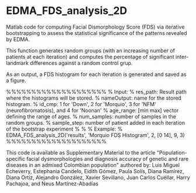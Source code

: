 # EDMA_FDS_analysis_2D

Matlab code for computing Facial Dismorphology Score (FDS) via iterative bootstrapping to assess the statistical significance of the patterns revealed by EDMA.

This function generates random groups (with an increasing number of patients at each iteration) and computes the percentage of significant inter-landmark differences against a random control grup.

As an output, a FDS histogram for each iteration is generated and saved as a figure.

%%%%%%%%%%%%%%%%%%%%
% Input:
% res_path: Result path where the histograms will be stored.
% nameOutput: name for the stored histogram.
% id_cmp: 1 for 'Down', 2 for 'Morquio', 3 for 'NFM' (neurofibromatosis), and 4 for 'Noonan'
% age_range: [min max] vector defining the range of ages.
% num_samples: number of samples in the random groups.
% sample_step: number of patient added in each iteration of the bootstrap experiment
%
%
% Example:
% EDMA_FDS_analysis_2D('results\', 'Morquio FDS Histogram', 2, [0 14], 9, 3)
%%%%%%%%%%%%%%%%%%%%

This code is available as Supplementary Material to the article "Population-specific facial dysmorphologies and diagnosis accuracy of genetic and rare diseases in an admixed Colombian population" authored by: Luis Miguel Echeverry, Estephania Candelo, Eidith Gómez, Paula Solís, Diana Ramírez, Diana Ortiz, Alejandro González, Xavier Sevillano, Juan Carlos Cuéllar, Harry Pachajoa, and Neus Martínez-Abadías

